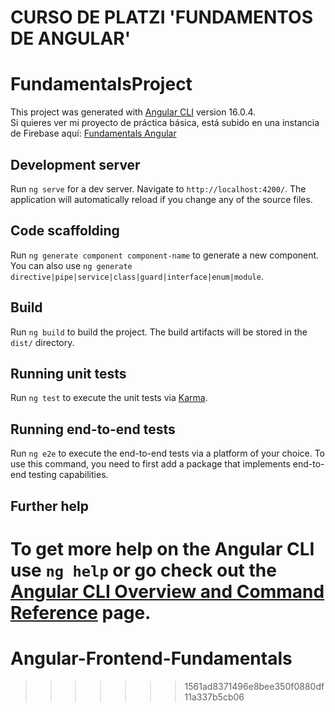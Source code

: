 # CURSO DE PLATZI 'FUNDAMENTOS DE ANGULAR'
# FundamentalsProject

This project was generated with [Angular CLI](https://github.com/angular/angular-cli) version 16.0.4. <br>
Si quieres ver mi proyecto de práctica básica, está subido en una instancia de Firebase aquí: [Fundamentals Angular](https://angularfundamentals-a6a8a.web.app/)

## Development server

Run `ng serve` for a dev server. Navigate to `http://localhost:4200/`. The application will automatically reload if you change any of the source files.

## Code scaffolding

Run `ng generate component component-name` to generate a new component. You can also use `ng generate directive|pipe|service|class|guard|interface|enum|module`.

## Build

Run `ng build` to build the project. The build artifacts will be stored in the `dist/` directory.

## Running unit tests

Run `ng test` to execute the unit tests via [Karma](https://karma-runner.github.io).

## Running end-to-end tests

Run `ng e2e` to execute the end-to-end tests via a platform of your choice. To use this command, you need to first add a package that implements end-to-end testing capabilities.

## Further help

To get more help on the Angular CLI use `ng help` or go check out the [Angular CLI Overview and Command Reference](https://angular.io/cli) page.
=======
# Angular-Frontend-Fundamentals
>>>>>>> 1561ad8371496e8bee350f0880df11a337b5cb06
